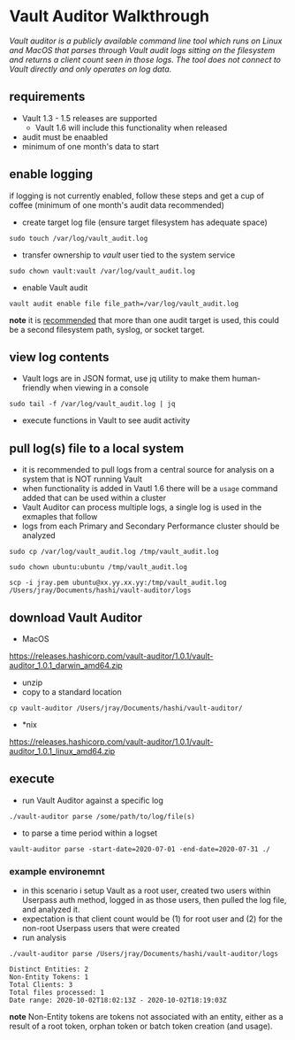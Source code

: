 # Vault Auditor Walkthrough

_Vault auditor is a publicly available command line tool which runs on Linux and MacOS that parses through Vault audit logs sitting on the filesystem and returns a client count seen in those logs. The tool does not connect to Vault directly and only operates on log data._

## requirements

- Vault 1.3 - 1.5 releases are supported
  - Vault 1.6 will include this functionality when released
- audit must be enaabled
- minimum of one month's data to start

## enable logging

if logging is not currently enabled, follow these steps and get a cup of coffee (minimum of one month's audit data recommended)

- create target log file (ensure target filesystem has adequate space)

`sudo touch /var/log/vault_audit.log`

- transfer ownership to _vault_ user tied to the system service

`sudo chown vault:vault /var/log/vault_audit.log`


- enable Vault audit

`vault audit enable file file_path=/var/log/vault_audit.log`

**note** it is [recommended](https://www.vaultproject.io/docs/audit) that more than one audit target is used, this could be a second filesystem path, syslog, or socket target.

## view log contents

- Vault logs are in JSON format, use jq utility to make them human-friendly when viewing in a console

`sudo tail -f /var/log/vault_audit.log | jq`

- execute functions in Vault to see audit activity

## pull log(s) file to a local system

- it is recommended to pull logs from a central source for analysis on a system that is NOT running Vault
- when functionality is added in Vautl 1.6 there will be a `usage` command added that can be used within a cluster
- Vault Auditor can process multiple logs, a single log is used in the exmaples that follow
- logs from each Primary and Secondary Performance cluster should be analyzed

`sudo cp /var/log/vault_audit.log /tmp/vault_audit.log`

`sudo chown ubuntu:ubuntu /tmp/vault_audit.log`

`scp -i jray.pem ubuntu@xx.yy.xx.yy:/tmp/vault_audit.log /Users/jray/Documents/hashi/vault-auditor/logs`

## download Vault Auditor

- MacOS

https://releases.hashicorp.com/vault-auditor/1.0.1/vault-auditor_1.0.1_darwin_amd64.zip

- unzip
- copy to a standard location

`cp vault-auditor /Users/jray/Documents/hashi/vault-auditor/`

- *nix

https://releases.hashicorp.com/vault-auditor/1.0.1/vault-auditor_1.0.1_linux_amd64.zip

## execute

- run Vault Auditor against a specific log

`./vault-auditor parse /some/path/to/log/file(s)`

- to parse a time period within a logset

`vault-auditor parse -start-date=2020-07-01 -end-date=2020-07-31 ./`

### example environemnt

- in this scenario i setup Vault as a root user, created two users within Userpass auth method, logged in as those users, then pulled the log file, and analyzed it.
- expectation is that client count would be (1) for root user and (2) for the non-root Userpass users that were created
- run analysis

`./vault-auditor parse /Users/jray/Documents/hashi/vault-auditor/logs`


```
Distinct Entities: 2
Non-Entity Tokens: 1
Total Clients: 3
Total files processed: 1
Date range: 2020-10-02T18:02:13Z - 2020-10-02T18:19:03Z
```

**note** Non-Entity tokens are tokens not associated with an entity, either as a result of a root token, orphan token or batch token creation (and usage).
